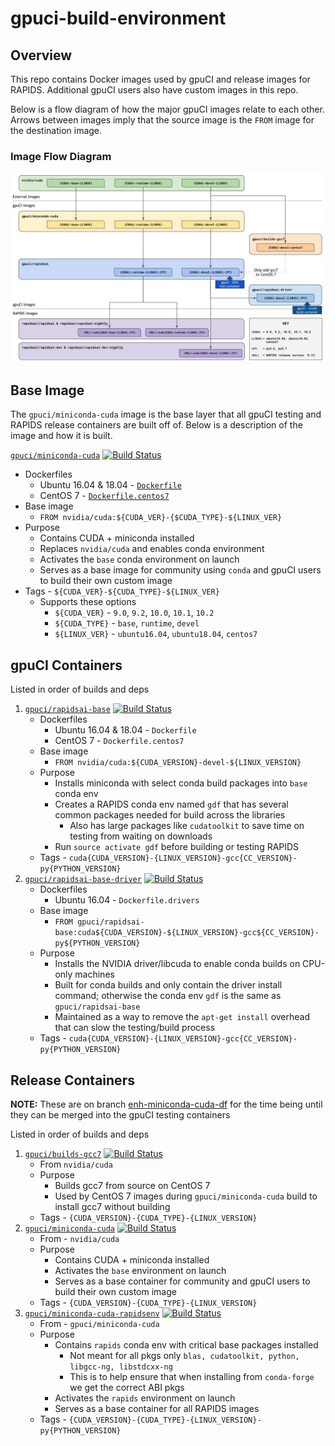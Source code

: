 # gpuci-build-environment

## Overview

This repo contains Docker images used by gpuCI and release images for RAPIDS.
Additional gpuCI users also have custom images in this repo.

Below is a flow diagram of how the major gpuCI images relate to each other.
Arrows between images imply that the source image is the `FROM` image for the
destination image.

### Image Flow Diagram

![gpuCI images and relations](gpuci-images.png)

## Base Image

The `gpuci/miniconda-cuda` image is the base layer that all gpuCI testing and
RAPIDS release containers are built off of. Below is a description of the image
and how it is built.

[`gpuci/miniconda-cuda`](https://hub.docker.com/r/gpuci/miniconda-cuda/tags)
    [![Build Status](https://gpuci.gpuopenanalytics.com/buildStatus/icon?job=docker%2Fdockerhub-gpuci%2Fgpuci-miniconda-cuda)](https://gpuci.gpuopenanalytics.com/view/gpuCI%20docker-builds/job/docker/job/dockerhub-gpuci/job/gpuci-miniconda-cuda/)
  - Dockerfiles
    - Ubuntu 16.04 & 18.04 - [`Dockerfile`](miniconda-cuda/Dockerfile)
    - CentOS 7 - [`Dockerfile.centos7`](miniconda-cuda/Dockerfile.centos7)
  - Base image
    - `FROM nvidia/cuda:${CUDA_VER}-{$CUDA_TYPE}-${LINUX_VER}`
  - Purpose
    - Contains CUDA + miniconda installed
    - Replaces `nvidia/cuda` and enables conda environment
    - Activates the `base` conda environment on launch
    - Serves as a base image for community using `conda` and gpuCI users to
    build their own custom image
  - Tags - `${CUDA_VER}-${CUDA_TYPE}-${LINUX_VER}`
    - Supports these options
      - `${CUDA_VER}` - `9.0`, `9.2`, `10.0`, `10.1`, `10.2`
      - `${CUDA_TYPE}` - `base`, `runtime`, `devel`
      - `${LINUX_VER}` - `ubuntu16.04`, `ubuntu18.04`, `centos7`

## gpuCI Containers

Listed in order of builds and deps

1.  [`gpuci/rapidsai-base`](https://hub.docker.com/r/gpuci/rapidsai-base/tags)
    [![Build Status](https://gpuci.gpuopenanalytics.com/buildStatus/icon?job=docker%2Fdockerhub-gpuci%2Frapidsai-base)](https://gpuci.gpuopenanalytics.com/view/gpuCI%20docker-builds/job/docker/job/dockerhub-gpuci/job/rapidsai-base/)
    - Dockerfiles
      - Ubuntu 16.04 & 18.04 - `Dockerfile`
      - CentOS 7 - `Dockerfile.centos7`
    - Base image
      - `FROM nvidia/cuda:${CUDA_VERSION}-devel-${LINUX_VERSION}`
    - Purpose
      - Installs miniconda with select conda build packages into `base` conda env
      - Creates a RAPIDS conda env named `gdf` that has several common packages needed for build across the libraries
        - Also has large packages like `cudatoolkit` to save time on testing from waiting on downloads
      - Run `source activate gdf` before building or testing RAPIDS
    - Tags - `cuda{CUDA_VERSION}-{LINUX_VERSION}-gcc{CC_VERSION}-py{PYTHON_VERSION}`
2.  [`gpuci/rapidsai-base-driver`](https://hub.docker.com/r/gpuci/rapidsai-base-driver/tags)
    [![Build Status](https://gpuci.gpuopenanalytics.com/buildStatus/icon?job=docker%2Fdockerhub-gpuci%2Frapidsai-base-driver)](https://gpuci.gpuopenanalytics.com/view/gpuCI%20docker-builds/job/docker/job/dockerhub-gpuci/job/rapidsai-base-driver/)
    - Dockerfiles
      - Ubuntu 16.04 - `Dockerfile.drivers`
    - Base image
      - `FROM gpuci/rapidsai-base:cuda${CUDA_VERSION}-${LINUX_VERSION}-gcc${CC_VERSION}-py${PYTHON_VERSION}`
    - Purpose
      - Installs the NVIDIA driver/libcuda to enable conda builds on CPU-only machines
      - Built for conda builds and only contain the driver install command; otherwise the conda env `gdf` is the same as `gpuci/rapidsai-base`
      - Maintained as a way to remove the `apt-get install` overhead that can slow the testing/build process
    - Tags - `cuda{CUDA_VERSION}-{LINUX_VERSION}-gcc{CC_VERSION}-py{PYTHON_VERSION}`

## Release Containers

**NOTE:** These are on branch [enh-miniconda-cuda-df](https://github.com/rapidsai/gpuci-build-environment/tree/enh-miniconda-cuda-df) for the time being until they can be merged into the gpuCI testing containers

Listed in order of builds and deps

1.  [`gpuci/builds-gcc7`](https://hub.docker.com/r/gpuci/builds-gcc7/tags)
    [![Build Status](https://gpuci.gpuopenanalytics.com/buildStatus/icon?job=docker%2Fdockerhub-gpuci%2Fgpuci-builds-gcc7)](https://gpuci.gpuopenanalytics.com/view/gpuCI%20docker-builds/job/docker/job/dockerhub-gpuci/job/gpuci-builds-gcc7/)
    - From `nvidia/cuda`
    - Purpose
      - Builds gcc7 from source on CentOS 7
      - Used by CentOS 7 images during `gpuci/miniconda-cuda` build to install gcc7 without building
    - Tags - `{CUDA_VERSION}-{CUDA_TYPE}-{LINUX_VERSION}`
2.  [`gpuci/miniconda-cuda`](https://hub.docker.com/r/gpuci/miniconda-cuda/tags)
    [![Build Status](https://gpuci.gpuopenanalytics.com/buildStatus/icon?job=docker%2Fdockerhub-gpuci%2Fgpuci-miniconda-cuda)](https://gpuci.gpuopenanalytics.com/view/gpuCI%20docker-builds/job/docker/job/dockerhub-gpuci/job/gpuci-miniconda-cuda/)
    - From - `nvidia/cuda`
    - Purpose
      - Contains CUDA + miniconda installed
      - Activates the `base` environment on launch
      - Serves as a base container for community and gpuCI users to build their own custom image
    - Tags - `{CUDA_VERSION}-{CUDA_TYPE}-{LINUX_VERSION}`
3.  [`gpuci/miniconda-cuda-rapidsenv`](https://hub.docker.com/r/gpuci/miniconda-cuda-rapidsenv/tags)
    [![Build Status](https://gpuci.gpuopenanalytics.com/buildStatus/icon?job=docker%2Fdockerhub-gpuci%2Fgpuci-miniconda-cuda-rapidsenv)](https://gpuci.gpuopenanalytics.com/view/gpuCI%20docker-builds/job/docker/job/dockerhub-gpuci/job/gpuci-miniconda-cuda-rapidsenv/)
    - From - `gpuci/miniconda-cuda`
    - Purpose
      - Contains `rapids` conda env with critical base packages installed
        - Not meant for all pkgs only `blas, cudatoolkit, python, libgcc-ng, libstdcxx-ng`
        - This is to help ensure that when installing from `conda-forge` we get the correct ABI pkgs
      - Activates the `rapids` environment on launch
      - Serves as a base container for all RAPIDS images
    - Tags - `{CUDA_VERSION}-{CUDA_TYPE}-{LINUX_VERSION}-py{PYTHON_VERSION}`
